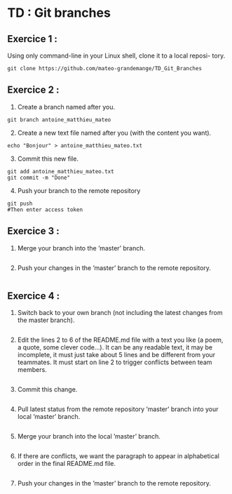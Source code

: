 # TD : Git branches

## Exercice 1 :

Using only command-line in your Linux shell, clone it to a local reposi-
tory.
```
git clone https://github.com/mateo-grandemange/TD_Git_Branches
```

## Exercice 2 :

1. Create a branch named after you.
```
git branch antoine_matthieu_mateo
```

2. Create a new text file named after you (with the content you want).
```
echo "Bonjour" > antoine_matthieu_mateo.txt

```
3. Commit this new file.
```
git add antoine_matthieu_mateo.txt
git commit -m "Done"
```
4. Push your branch to the remote repository
```
git push
#Then enter access token
```

## Exercice 3 :

1. Merge your branch into the ’master’ branch.
```

```
2. Push your changes in the ’master’ branch to the remote repository.
```

```

## Exercice 4 :

1. Switch back to your own branch (not including the latest changes from
the master branch).
```

```
2. Edit the lines 2 to 6 of the README.md file with a text you like (a
poem, a quote, some clever code...). It can be any readable text, it may
be incomplete, it must just take about 5 lines and be different from your
teammates. It must start on line 2 to trigger conflicts between team
members.
```

```
3. Commit this change.
```

```
4. Pull latest status from the remote repository ’master’ branch into your
local ’master’ branch. 
```

```
5. Merge your branch into the local ’master’ branch. 
```

```
6. If there are conflicts, we want the paragraph to appear in alphabetical
order in the final README.md file.
```

```
7. Push your changes in the ’master’ branch to the remote repository.
```

```
